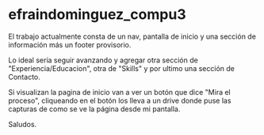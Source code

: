 # efraindominguez_compu3

El trabajo actualmente consta de un nav, pantalla de inicio y una sección de información más un footer provisorio.

Lo ideal sería seguir avanzando y agregar otra sección de "Experiencia/Educacion", otra de "Skills" y por ultimo una sección de Contacto. 

Si visualizan la pagina de inicio van a ver un botón que dice "Mira el proceso", cliqueando en el botón los lleva a un drive donde puse las capturas de como se ve la página desde mi pantalla.

Saludos. 